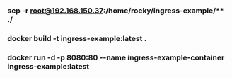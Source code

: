 ### scp -r root@192.168.150.37:/home/rocky/ingress-example/** ./



### docker build -t ingress-example:latest .
### docker run -d -p 8080:80 --name ingress-example-container ingress-example:latest
